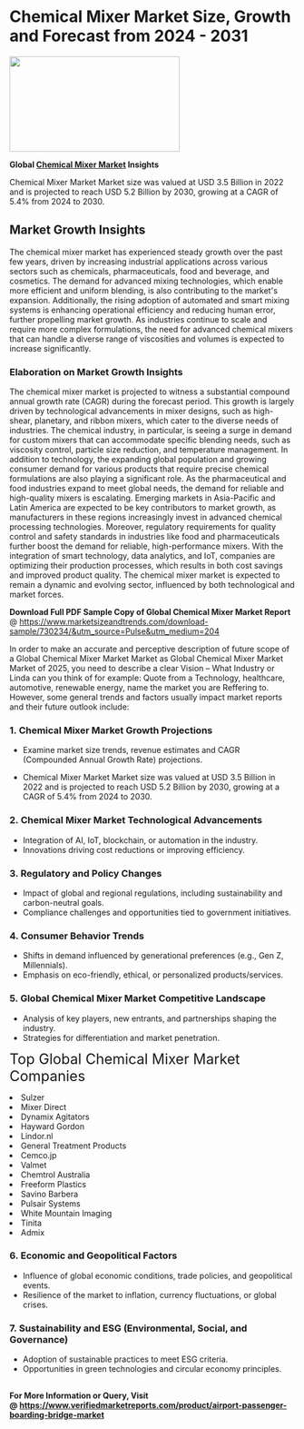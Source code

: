 <H1>Chemical Mixer Market Size, Growth and Forecast from 2024 - 2031</H1><img class="aligncenter size-medium wp-image-584254" src="https://thirdeyenews.in/wp-content/uploads/2024/09/Global-Market-Research-300x168.jpeg" alt="" width="300" height="168" /><p><strong>Global&nbsp;<a href="https://www.marketsizeandtrends.com/download-sample/730234/&amp;utm_source=Pulse&amp;utm_medium=204">Chemical Mixer Market</a> Insights</strong></p><p>Chemical Mixer Market Market size was valued at USD 3.5 Billion in 2022 and is projected to reach USD 5.2 Billion by 2030, growing at a CAGR of 5.4% from 2024 to 2030.</p><p><h2>Market Growth Insights</h2> The chemical mixer market has experienced steady growth over the past few years, driven by increasing industrial applications across various sectors such as chemicals, pharmaceuticals, food and beverage, and cosmetics. The demand for advanced mixing technologies, which enable more efficient and uniform blending, is also contributing to the market's expansion. Additionally, the rising adoption of automated and smart mixing systems is enhancing operational efficiency and reducing human error, further propelling market growth. As industries continue to scale and require more complex formulations, the need for advanced chemical mixers that can handle a diverse range of viscosities and volumes is expected to increase significantly. <h3>Elaboration on Market Growth Insights</h3> The chemical mixer market is projected to witness a substantial compound annual growth rate (CAGR) during the forecast period. This growth is largely driven by technological advancements in mixer designs, such as high-shear, planetary, and ribbon mixers, which cater to the diverse needs of industries. The chemical industry, in particular, is seeing a surge in demand for custom mixers that can accommodate specific blending needs, such as viscosity control, particle size reduction, and temperature management. In addition to technology, the expanding global population and growing consumer demand for various products that require precise chemical formulations are also playing a significant role. As the pharmaceutical and food industries expand to meet global needs, the demand for reliable and high-quality mixers is escalating. Emerging markets in Asia-Pacific and Latin America are expected to be key contributors to market growth, as manufacturers in these regions increasingly invest in advanced chemical processing technologies. Moreover, regulatory requirements for quality control and safety standards in industries like food and pharmaceuticals further boost the demand for reliable, high-performance mixers. With the integration of smart technology, data analytics, and IoT, companies are optimizing their production processes, which results in both cost savings and improved product quality. The chemical mixer market is expected to remain a dynamic and evolving sector, influenced by both technological and market forces. </p><p><span class=""><strong>Download Full PDF Sample Copy of Global Chemical Mixer Market Report</strong> @ <a href="https://www.marketsizeandtrends.com/download-sample/730234/&amp;utm_source=Pulse&amp;utm_medium=204" target="_blank">https://www.marketsizeandtrends.com/download-sample/730234/&amp;utm_source=Pulse&amp;utm_medium=204</a></span></p><p>In order to make an accurate and perceptive description of future scope of a Global&nbsp;Chemical Mixer Market Market as Global&nbsp;Chemical Mixer Market Market of 2025, you need to describe a clear Vision &ndash; What Industry or Linda can you think of for example: Quote from a Technology, healthcare, automotive, renewable energy, name the market you are Reffering to. However, some general trends and factors usually impact market reports and their future outlook include:</p><h3>1.&nbsp;<strong>Chemical Mixer Market Growth Projections</strong></h3><ul><li>Examine market size trends, revenue estimates and CAGR (Compounded Annual Growth Rate) projections.</li><li><p>Chemical Mixer Market Market size was valued at USD 3.5 Billion in 2022 and is projected to reach USD 5.2 Billion by 2030, growing at a CAGR of 5.4% from 2024 to 2030.</p></li></ul><h3>2.&nbsp;<strong>Chemical Mixer Market Technological Advancements</strong></h3><ul><li>Integration of AI, IoT, blockchain, or automation in the industry.</li><li>Innovations driving cost reductions or improving efficiency.</li></ul><h3>3.&nbsp;<strong>Regulatory and Policy Changes</strong></h3><ul><li>Impact of global and regional regulations, including sustainability and carbon-neutral goals.</li><li>Compliance challenges and opportunities tied to government initiatives.</li></ul><h3>4.&nbsp;<strong>Consumer Behavior Trends</strong></h3><ul><li>Shifts in demand influenced by generational preferences (e.g., Gen Z, Millennials).</li><li>Emphasis on eco-friendly, ethical, or personalized products/services.</li></ul><h3>5.&nbsp;<strong>Global Chemical Mixer Market Competitive Landscape</strong></h3><ul><li>Analysis of key players, new entrants, and partnerships shaping the industry.</li><li>Strategies for differentiation and market penetration.</li></ul><p data-pm-slice="1 1 []"><span style="color: inherit; font-family: inherit; font-size: 25px;">Top Global Chemical Mixer Market Companies</span></p><div class="" data-test-id=""><p><li>Sulzer</li><li> Mixer Direct</li><li> Dynamix Agitators</li><li> Hayward Gordon</li><li> Lindor.nl</li><li> General Treatment Products</li><li> Cemco.jp</li><li> Valmet</li><li> Chemtrol Australia</li><li> Freeform Plastics</li><li> Savino Barbera</li><li> Pulsair Systems</li><li> White Mountain Imaging</li><li> Tinita</li><li> Admix</li></p></div><h3>6.&nbsp;<strong>Economic and Geopolitical Factors</strong></h3><ul><li>Influence of global economic conditions, trade policies, and geopolitical events.</li><li>Resilience of the market to inflation, currency fluctuations, or global crises.</li></ul><h3>7.&nbsp;<strong>Sustainability and ESG (Environmental, Social, and Governance)</strong></h3><ul><li>Adoption of sustainable practices to meet ESG criteria.</li><li>Opportunities in green technologies and circular economy principles.</li></ul><h2><strong style="font-size: 14px;">For More Information or Query, Visit @&nbsp;</strong><a style="background-color: #ffffff; font-size: 14px;" href="https://www.marketsizeandtrends.com/report/chemical-mixer-market/" target="_blank">https://www.verifiedmarketreports.com/product/airport-passenger-boarding-bridge-market</a></h2>
